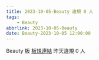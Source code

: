 ```yaml
---
title: 2023-10-05-Beauty 違規 0 人
tags:
    - Beauty
abbrlink: 2023-10-05-Beauty
date: Beauty-2023-10-05 12:00:00
---
```

Beauty 板 [板規連結](https://www.ptt.cc/bbs/Beauty/M.1630069980.A.84B.html)
昨天違規 0 人
